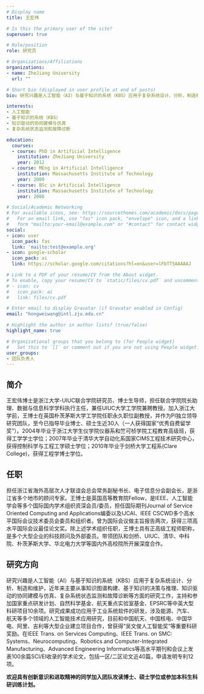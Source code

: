 ```yaml
---
# Display name
title: 王宏伟

# Is this the primary user of the site?
superuser: true

# Role/position
role: 研究员

# Organizations/Affiliations
organizations:
- name: ZheJiang University
  url: ""

# Short bio (displayed in user profile at end of posts)
bio: 研究兴趣是人工智能（AI）与基于知识的系统（KBS）应用于复杂系统设计、分析、制造和维护，近年来主要从事知识图谱构建、基于知识的决策与推理、知识驱动的协同建模与仿真、复杂系统状态监测和故障诊断等方面的研究工作

interests:
- 人工智能
- 基于知识的系统（KBS）
- 知识驱动的协同建模与仿真
- 复杂系统状态监测和故障诊断

education:
  courses:
  - course: PhD in Artificial Intelligence
    institution: ZheJiang University
    year: 2012
  - course: MEng in Artificial Intelligence
    institution: Massachusetts Institute of Technology
    year: 2009
  - course: BSc in Artificial Intelligence
    institution: Massachusetts Institute of Technology
    year: 2008

# Social/Academic Networking
# For available icons, see: https://sourcethemes.com/academic/docs/page-builder/#icons
#   For an email link, use "fas" icon pack, "envelope" icon, and a link in the
#   form "mailto:your-email@example.com" or "#contact" for contact widget.
social:
- icon: user
  icon_pack: fas
  link: 'mailto:test@example.org'
- icon: google-scholar
  icon_pack: ai
  link: https://scholar.google.com/citations?hl=en&user=lFbTT5AAAAAJ

# Link to a PDF of your resume/CV from the About widget.
# To enable, copy your resume/CV to `static/files/cv.pdf` and uncomment the lines below.
# - icon: cv
#   icon_pack: ai
#   link: files/cv.pdf

# Enter email to display Gravatar (if Gravatar enabled in Config)
email: "hongweiwang@intl.zju.edu.cn"

# Highlight the author in author lists? (true/false)
highlight_name: true

# Organizational groups that you belong to (for People widget)
#   Set this to `[]` or comment out if you are not using People widget.
user_groups:
- 团队负责人
---
```

## 简介
王宏伟博士是浙江大学-UIUC联合学院研究员、博士生导师，担任联合学院院长助理、数据与信息科学学科执行主任，兼任UIUC大学工学院兼聘教授。加入浙江大学前，王博士在英国朴茨茅斯大学工学院任职永久职位副教授，并作为PI独立领导研究团队，至今已指导毕业博士、硕士生近30人（一人获得国家“优秀自费留学奖”）。2004年毕业于浙江大学生仪学院仪器系和竺可桢学院工程教育高级班，获得工学学士学位；2007年毕业于清华大学自动化系国家CIMS工程技术研究中心，获得控制科学与工程工学硕士学位；2010年毕业于剑桥大学工程系(Clare College)，获得工程学博士学位。

## 任职
担任浙江省海外高层次人才联谊会总会常务副秘书长、电子信息分会副会长，是浙江省多个地市的顾问专家。王博士是英国高等教育院Fellow，是IEEE、人工智能学会等多个国际国内学术组织资深会员/委员，担任国际期刊Journal of Service Oriented Computing and Applications编委以及IJCAI、IEEE CSCWD多个高水平国际会议技术委员会委员和组织者。曾为国际会议做主旨报告两次，获得三项高水平国际会议最佳论文奖。除上述学术组织任职，王博士具有正高级工程师职称，是多个大型企业的科技顾问及外部委员。带领团队和剑桥、UIUC、清华、中科院、朴茨茅斯大学、华北电力大学等国内外高校院所开展深度合作。

## 研究方向
研究兴趣是人工智能（AI）与基于知识的系统（KBS）应用于复杂系统设计、分析、制造和维护，近年来主要从事知识图谱构建、基于知识的决策与推理、知识驱动的协同建模与仿真、复杂系统状态监测和故障诊断等方面的研究工作，主持和参加国家重点研发计划、自然科学基金、航天重点实验室基金、EPSRC等中英大型科研项目10余项。研究成果成功应用于工业系统软件的研发，涉及能源、汽车、航天等多个领域的人工智能技术应用研究，目前和中国航天、中国核电、中国华电、阿里、吉利等大型企业建立项目合作，曾获得“吴文俊人工智能奖”等重要科研奖励。在IEEE Trans. on Services Computing、IEEE Trans. on SMC: Systems、Neurocomputing、Robotics and Computer-Integrated Manufacturing、Advanced Engineering Informatics等高水平期刊和会议上发表100余篇SCI/EI收录的学术论文，包括一区/二区论文近40篇，申请发明专利12项。

**欢迎具有创新意识和进取精神的同学加入团队攻读博士、硕士学位或参加本科生科研训练计划。**
